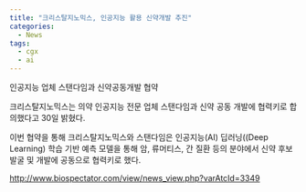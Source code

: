 ```yaml
---
title: "크리스탈지노믹스, 인공지능 활용 신약개발 추진"
categories:
  - News
tags:
  - cgx
  - ai
---
```


인공지능 업체 스탠다임과 신약공동개발 협약

크리스탈지노믹스는 의약 인공지능 전문 업체 스탠다임과 신약 공동 개발에 협력키로 합의했다고 30일 밝혔다.

이번 협약을 통해 크리스탈지노믹스와 스탠다임은 인공지능(AI) 딥러닝((Deep Learning) 학습 기반 예측 모델을 통해 암, 류머티스, 간 질환 등의 분야에서 신약 후보 발굴 및 개발에 공동으로 협력키로 했다.


http://www.biospectator.com/view/news_view.php?varAtcId=3349
